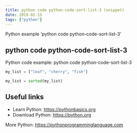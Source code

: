 ```yaml
---
title: python code python-code-sort-list-3 (snippet)
date: 2019-02-15
tags: ["python"]
---
```

Python example 'python code python-code-sort-list-3'


## python code python-code-sort-list-3

Python code example: python code python-code-sort-list-3

```python
my_list = ["leaf", "cherry", "fish"]

my_list = sorted(my_list) 


```

## Useful links

- Learn Python: https://pythonbasics.org
- Download Python: https://python.org

More Python: https://pythonprogramminglanguage.com
